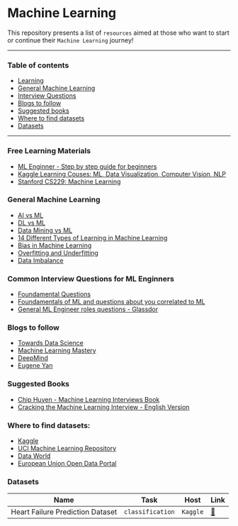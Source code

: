 # Machine Learning

This repository presents a list of `resources` aimed at those who want to start or continue their `Machine Learning` journey! 

---

### Table of contents
* [Learning](#Learning)
* [General Machine Learning](#generalML)
* [Interview Questions](#interview)
* [Blogs to follow](#blogs)
* [Suggested books](#books)
* [Where to find datasets](#host_datasets)
* [Datasets](#datasets)

---


<a name="Learning"/>

### Free Learning Materials

* [ML Enginner - Step by step guide for beginners](https://www.simplilearn.com/tutorials/machine-learning-tutoria)
* [Kaggle Learning Couses: ML, Data Visualization, Computer Vision, NLP](https://www.kaggle.com/learn)
* [Stanford CS229: Machine Learning](https://cs229.stanford.edu/syllabus.html)

<a name="generalML" />

### General Machine Learning
* [AI vs ML](https://towardsai.net/p/machine-learning/differences-between-ai-and-machine-learning-1255b182fc6)
* [DL vs ML](https://www.zendesk.com/blog/machine-learning-and-deep-learning/)
* [Data Mining vs ML](https://www.educba.com/data-mining-vs-machine-learning/)
* [14 Different Types of Learning in Machine Learning](https://machinelearningmastery.com/types-of-learning-in-machine-learning/)
* [Bias in Machine Learning](https://www.foreseemed.com/blog/bias-in-machine-learning)
* [Overfitting and Underfitting](https://towardsdatascience.com/what-are-overfitting-and-underfitting-in-machine-learning-a96b30864690)
* [Data Imbalance](https://imbalanced-learn.org/stable/introduction.html#)

<a name="interview"/>

### Common Interview Questions for ML Enginners

* [Foundamental Questions](https://www.springboard.com/blog/ai-machine-learning/machine-learning-interview-questions/)
* [Foundamentals of ML and questions about you correlated to ML](https://www.globalguideline.com/interview_questions/pdf/Machine-Learning-Engineer-Interview-Questions-and-Answers-2194.pdf)
* [General ML Engineer roles questions - Glassdor](https://www.glassdoor.co.uk/Interview/machine-learning-engineer-interview-questions-SRCH_KO0,25.htm?countryRedirect=true)

<a name="blogs"/>

### Blogs to follow
* [Towards Data Science](https://towardsdatascience.com)
* [Machine Learning Mastery](https://machinelearningmastery.com)
* [DeepMind](https://deepmind.com/blog)
* [Eugene Yan](https://eugeneyan.com)


<a name="books"/>

### Suggested Books 
* [Chip Huyen - Machine Learning Interviews Book](https://huyenchip.com/ml-interviews-book/)
* [Cracking the Machine Learning Interview - English Version](https://www.amazon.it/Cracking-Machine-Learning-Interview-English-ebook/dp/B07K4Y6T3J/ref=sr_1_1?__mk_it_IT=)


<a name="host_datasets"/>

### Where to find datasets:
* [Kaggle](https://www.kaggle.com)
* [UCI Machine Learning Repository](https://archive.ics.uci.edu/ml/index.php)
* [Data World](https://data.world/datasets/open-data)
* [European Union Open Data Portal](https://data.europa.eu/data/datasets?locale=en)


<a name="datasets"/>

### Datasets

| Name | Task | Host | Link | 
| ---- | ------- | ---- | --- |
| Heart Failure Prediction Dataset | `classification` | `Kaggle` | [🔗](https://www.kaggle.com) |
